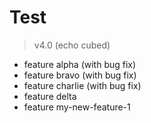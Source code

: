 # Test

> v4.0 (echo cubed)

- feature alpha (with bug fix)
- feature bravo (with bug fix)
- feature charlie (with bug fix)
- feature delta
- feature my-new-feature-1